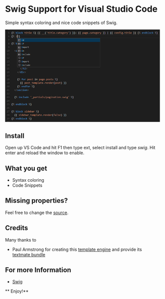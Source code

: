 # Swig Support for Visual Studio Code

Simple syntax coloring and nice code snippets of Swig.

![screenshot](img/screenshot.png)

## Install
Open up VS Code and hit F1 then type ext, select install and type *swig*. Hit enter and reload the window to enable.

## What you get
+ Syntax coloring
+ Code Snippets

## Missing properties?
Feel free to change the [source](https://github.com/unhealthy/vs-code-swig).

## Credits
Many thanks to
+ Paul Armstrong for creating this [template engine](http://paularmstrong.github.io/swig/docs/) and provide its [textmate bundle](https://github.com/paularmstrong/Swig.tmbundle)

## For more Information
+ [Swig](http://paularmstrong.github.io/swig/docs/)

** Enjoy!**